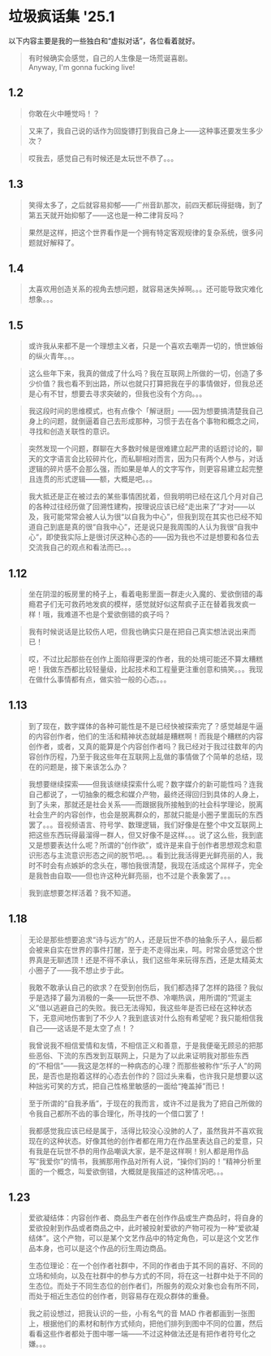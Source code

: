 # 垃圾疯话集 '25.1

<notice>以下内容主要是我的一些独白和“虚拟对话”，各位看着就好。</notice>

> 有时候确实会感觉，自己的人生像是一场荒诞喜剧。<br>
Anyway, I'm gonna fucking live!

## 1.2

> 你敢在火中睡觉吗！？

> 又来了，我自己说的话作为回旋镖打到我自己身上——这种事还要发生多少次？

> 哎我去，感觉自己有时候还是太玩世不恭了。。。

## 1.3

> 笑得太多了，之后就容易抑郁——广州音趴那次，前四天都玩得挺嗨，到了第五天就开始抑郁了——这也是一种二律背反吗？

> 果然是这样，把这个世界看作是一个拥有特定客观规律的复杂系统，很多问题就好解释了。

## 1.4

> 太喜欢用创造关系的视角去想问题，就容易迷失掉啊。。。还可能导致灾难化想象。。。

## 1.5

> 或许我从来都不是一个理想主义者，只是一个喜欢去嘲弄一切的，愤世嫉俗的纵火青年。。。

> 这么些年下来，我真的做成了什么吗？我在互联网上所做的一切，创造了多少价值？我也看不到出路，所以也就只打算把我在乎的事情做好，但我总还是心有不甘，想要去寻求突破的，但我也没有个方向。。。

> 我这段时间的思维模式，也有点像个「解谜厨」——因为想要搞清楚我自己身上的问题，就倒逼着自己去形成那种，习惯于去在各个事物和概念之间，寻找和创造关联性的意识。

> 突然发现一个问题，群聊在大多数时候是很难建立起严肃的话题讨论的，聊天的文字语言会比较碎片化，而私聊相对而言，因为只有两个人参与，对话逻辑的碎片感不会那么强，而如果是单人的文字写作，则更容易建立起完整且连贯的形式逻辑——额，大概是吧。。。

> 我大抵还是正在被过去的某些事情困扰着，但我明明已经在这几个月对自己的各种过往经历做了回溯性建构，按理说应该已经“走出来了”才对——以及，我可能常常会被人认为很“以自我为中心”，但我到现在其实也已经不知道自己到底是真的很“自我中心”，还是说只是我周围的人认为我很“自我中心”，即使我实际上是很讨厌这种心态的——因为我也不过是想要和各位去交流我自己的观点和看法而已。。。

## 1.12

> 坐在阴湿的板房里的椅子上，看着电影里面一群走火入魔的、爱欲倒错的毒瘾君子们无可救药地发疯的模样，感觉就好似这帮疯子正在替着我发疯一样！哦，我难道不也是个爱欲倒错的疯子吗？

> 我有时候说话是比较伤人吧，但我也确实只是在把自己真实想法说出来而已！

> 哎，不过比起那些在创作上面陷得更深的作者，我的处境可能还不算太糟糕吧！我做东西都比较轻量级，比起技术和工程量更注重创意和搞笑。。。我现在做什么事情都有点，做实验一般的心态。。。

## 1.13

> 到了现在，数字媒体的各种可能性是不是已经快被探索完了？感觉越是牛逼的内容创作者，他们的生活和精神状态就越是糟糕啊！而我是个糟糕的内容创作者，或者，又真的能算是个内容创作者吗？我已经对于我过往数年的内容创作历程，乃至于我这些年在互联网上乱做的事情做了个简单的总结，现在的问题是，接下来该怎么办？

> 我想要继续探索——但我该继续探索什么呢？数字媒介的新可能性吗？连我自己都说了，一切抽象的概念和媒介产物，最终还得回归到具体的人身上，到了头来，那就还是社会关系——而跟据我所接触到的社会科学理论，脱离社会生产的内容创作，也会是脱离群众的，那就只能是小圈子里面玩的东西罢了。。。音视频语言、符号学、数理逻辑，我们好像是在整个中文互联网上把这些东西玩得最溜得一群人，但又好像不是这样。。。说了这么些，我到底又是想要表达什么呢？所谓的“创作欲”，或许是来自于创作者思想观念和意识形态与主流意识形态之间的脱节吧。。。看到比我活得更光鲜亮丽的人，我时不时会有点嫉妒的念头在，哪怕我很清楚，我现在活成这个屌样子，完全是我咎由自取——但也许这种光鲜亮丽，也不过是个表象罢了。。。

> 我到底想要怎样活着？我不知道。

## 1.18

> 无论是那些想要追求“诗与远方”的人，还是玩世不恭的抽象乐子人，最后都会被来自实在世界的事件打醒，至于走不走得出来，呵。时常会感觉这个世界真是无聊透顶！还是不得不承认，我们这些年来玩得东西，还是太精英太小圈子了——我不想止步于此。

> 我敢不敢承认自己的欲求？在受到创伤后，我们都选择了怎样的路径？我似乎是选择了最为消极的一条——玩世不恭、冷嘲热讽，用所谓的“荒诞主义”借以逃避自己的失败。我已无法得知，我这些年是否已经在这种状态下，无意间地伤害到了不少人？我到底该对什么抱有希望呢？我只能相信我自己——这话是不是太空了点！？

> 我曾说我不相信爱情和友情，不相信正义和善意，于是我便毫无顾忌的把那些恶俗、下流的东西发到互联网上，只是为了以此来证明我对那些东西的“不相信”——我这是怎样的一种病态的心理？而那些被称作“乐子人”的网民，是否也是抱着这样的心态去创作的？回过头来看，也许我只是想要以这种拙劣可笑的方式，把自己性格里敏感的一面给“掩盖掉”而已！

> 至于所谓的“自我矛盾”，于现在的我而言，或许不过是我为了把自己所做的令我自己都所不齿的事合理化，所寻找的一个借口罢了！

> 我都感觉我应该已经是属于，活得比较没心没肺的人了，虽然我并不喜欢我现在的这种状态。好像其他的创作者都在用力在作品里表达自己的爱意，只有我是在玩世不恭的用作品嘲讽大家，是不是这样啊！别人都是用作品写“我爱你”的情书，我搁那用作品对所有人说，“操你们妈的！”精神分析里面的一个概念，叫爱欲倒错，大概就是我描述的这种情况吧。。。

## 1.23

> 爱欲凝结体：内容创作者、商品生产者在创作作品或生产商品时，将自身的爱欲投射到作品或者商品之中，此时被投射爱欲的产物可视为一种“爱欲凝结体”。这个产物，可以是某个文艺作品中的特定角色，可以是这个文艺作品本身，也可以是这个作品的衍生周边商品。

> 生态位理论：在一个创作者社群中，不同的作者由于其不同的喜好、不同的立场和倾向，以及在社群中的参与方式的不同，将在这一社群中处于不同的生态位。而处于不同生态位的创作者们，所服务的观众对象也会有所不同，而处于相近生态位的创作者，则容易存在观众群体的重叠。

> 我之前设想过，把我认识的一些，小有名气的音 MAD 作者都画到一张图上，根据他们的素材和制作方式倾向，把他们排列到图中不同的位置，然后看看这些作者都处于图中哪一端——不过这种做法还是有把作者符号化之嫌。。。